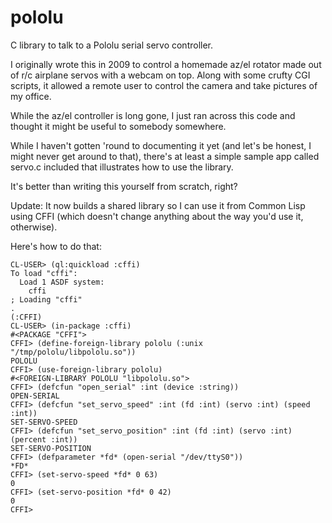 # pololu
C library to talk to a Pololu serial servo controller.

I originally wrote this in 2009 to control a homemade az/el rotator
made out of r/c airplane servos with a webcam on top. Along with some
crufty CGI scripts, it allowed a remote user to control the camera and
take pictures of my office.

While the az/el controller is long gone, I just ran across this code
and thought it might be useful to somebody somewhere.

While I haven't gotten 'round to documenting it yet (and let's be
honest, I might never get around to that), there's at least a simple
sample app called servo.c included that illustrates how to use the
library.

It's better than writing this yourself from scratch, right?

Update: It now builds a shared library so I can use it from Common
Lisp using CFFI (which doesn't change anything about the way you'd use
it, otherwise).

Here's how to do that:

```
CL-USER> (ql:quickload :cffi)
To load "cffi":
  Load 1 ASDF system:
    cffi
; Loading "cffi"
.
(:CFFI)
CL-USER> (in-package :cffi)
#<PACKAGE "CFFI">
CFFI> (define-foreign-library pololu (:unix "/tmp/pololu/libpololu.so"))
POLOLU
CFFI> (use-foreign-library pololu)
#<FOREIGN-LIBRARY POLOLU "libpololu.so">
CFFI> (defcfun "open_serial" :int (device :string))
OPEN-SERIAL
CFFI> (defcfun "set_servo_speed" :int (fd :int) (servo :int) (speed :int))
SET-SERVO-SPEED
CFFI> (defcfun "set_servo_position" :int (fd :int) (servo :int) (percent :int))
SET-SERVO-POSITION
CFFI> (defparameter *fd* (open-serial "/dev/ttyS0"))
*FD*
CFFI> (set-servo-speed *fd* 0 63)
0
CFFI> (set-servo-position *fd* 0 42)
0
CFFI> 
```
